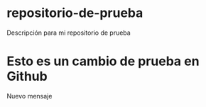 # repositorio-de-prueba
Descripción para mi repositorio de prueba

# Esto es un cambio de prueba en Github
Nuevo mensaje